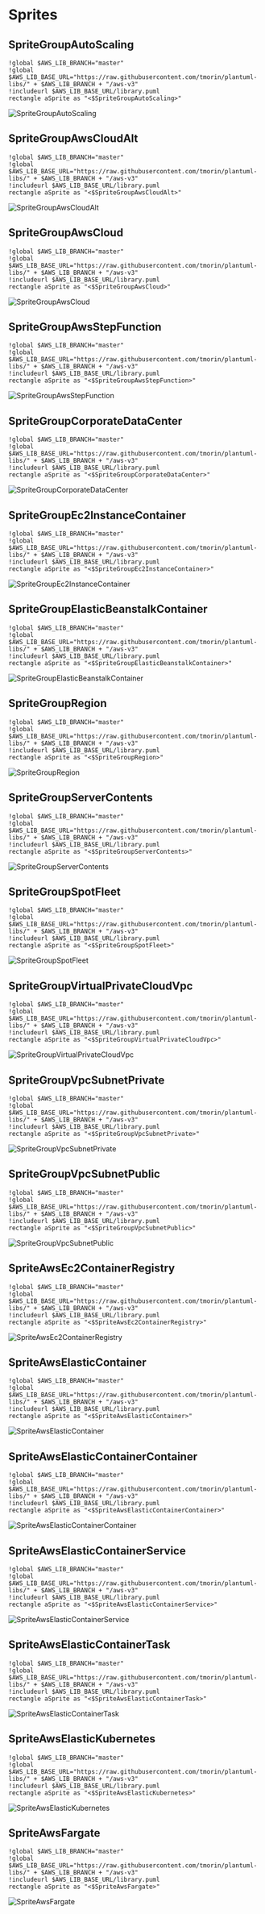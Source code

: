 # Sprites
## SpriteGroupAutoScaling
```plantuml
!global $AWS_LIB_BRANCH="master"
!global $AWS_LIB_BASE_URL="https://raw.githubusercontent.com/tmorin/plantuml-libs/" + $AWS_LIB_BRANCH + "/aws-v3"
!includeurl $AWS_LIB_BASE_URL/library.puml
rectangle aSprite as "<$SpriteGroupAutoScaling>"
```
![SpriteGroupAutoScaling](http://www.plantuml.com/plantuml/proxy?src=https://raw.githubusercontent.com/tmorin/plantuml-libs/master/aws-v3/sprites.exp.puml&idx=0&SpriteGroupAutoScaling)
## SpriteGroupAwsCloudAlt
```plantuml
!global $AWS_LIB_BRANCH="master"
!global $AWS_LIB_BASE_URL="https://raw.githubusercontent.com/tmorin/plantuml-libs/" + $AWS_LIB_BRANCH + "/aws-v3"
!includeurl $AWS_LIB_BASE_URL/library.puml
rectangle aSprite as "<$SpriteGroupAwsCloudAlt>"
```
![SpriteGroupAwsCloudAlt](http://www.plantuml.com/plantuml/proxy?src=https://raw.githubusercontent.com/tmorin/plantuml-libs/master/aws-v3/sprites.exp.puml&idx=1&SpriteGroupAwsCloudAlt)
## SpriteGroupAwsCloud
```plantuml
!global $AWS_LIB_BRANCH="master"
!global $AWS_LIB_BASE_URL="https://raw.githubusercontent.com/tmorin/plantuml-libs/" + $AWS_LIB_BRANCH + "/aws-v3"
!includeurl $AWS_LIB_BASE_URL/library.puml
rectangle aSprite as "<$SpriteGroupAwsCloud>"
```
![SpriteGroupAwsCloud](http://www.plantuml.com/plantuml/proxy?src=https://raw.githubusercontent.com/tmorin/plantuml-libs/master/aws-v3/sprites.exp.puml&idx=2&SpriteGroupAwsCloud)
## SpriteGroupAwsStepFunction
```plantuml
!global $AWS_LIB_BRANCH="master"
!global $AWS_LIB_BASE_URL="https://raw.githubusercontent.com/tmorin/plantuml-libs/" + $AWS_LIB_BRANCH + "/aws-v3"
!includeurl $AWS_LIB_BASE_URL/library.puml
rectangle aSprite as "<$SpriteGroupAwsStepFunction>"
```
![SpriteGroupAwsStepFunction](http://www.plantuml.com/plantuml/proxy?src=https://raw.githubusercontent.com/tmorin/plantuml-libs/master/aws-v3/sprites.exp.puml&idx=3&SpriteGroupAwsStepFunction)
## SpriteGroupCorporateDataCenter
```plantuml
!global $AWS_LIB_BRANCH="master"
!global $AWS_LIB_BASE_URL="https://raw.githubusercontent.com/tmorin/plantuml-libs/" + $AWS_LIB_BRANCH + "/aws-v3"
!includeurl $AWS_LIB_BASE_URL/library.puml
rectangle aSprite as "<$SpriteGroupCorporateDataCenter>"
```
![SpriteGroupCorporateDataCenter](http://www.plantuml.com/plantuml/proxy?src=https://raw.githubusercontent.com/tmorin/plantuml-libs/master/aws-v3/sprites.exp.puml&idx=4&SpriteGroupCorporateDataCenter)
## SpriteGroupEc2InstanceContainer
```plantuml
!global $AWS_LIB_BRANCH="master"
!global $AWS_LIB_BASE_URL="https://raw.githubusercontent.com/tmorin/plantuml-libs/" + $AWS_LIB_BRANCH + "/aws-v3"
!includeurl $AWS_LIB_BASE_URL/library.puml
rectangle aSprite as "<$SpriteGroupEc2InstanceContainer>"
```
![SpriteGroupEc2InstanceContainer](http://www.plantuml.com/plantuml/proxy?src=https://raw.githubusercontent.com/tmorin/plantuml-libs/master/aws-v3/sprites.exp.puml&idx=5&SpriteGroupEc2InstanceContainer)
## SpriteGroupElasticBeanstalkContainer
```plantuml
!global $AWS_LIB_BRANCH="master"
!global $AWS_LIB_BASE_URL="https://raw.githubusercontent.com/tmorin/plantuml-libs/" + $AWS_LIB_BRANCH + "/aws-v3"
!includeurl $AWS_LIB_BASE_URL/library.puml
rectangle aSprite as "<$SpriteGroupElasticBeanstalkContainer>"
```
![SpriteGroupElasticBeanstalkContainer](http://www.plantuml.com/plantuml/proxy?src=https://raw.githubusercontent.com/tmorin/plantuml-libs/master/aws-v3/sprites.exp.puml&idx=6&SpriteGroupElasticBeanstalkContainer)
## SpriteGroupRegion
```plantuml
!global $AWS_LIB_BRANCH="master"
!global $AWS_LIB_BASE_URL="https://raw.githubusercontent.com/tmorin/plantuml-libs/" + $AWS_LIB_BRANCH + "/aws-v3"
!includeurl $AWS_LIB_BASE_URL/library.puml
rectangle aSprite as "<$SpriteGroupRegion>"
```
![SpriteGroupRegion](http://www.plantuml.com/plantuml/proxy?src=https://raw.githubusercontent.com/tmorin/plantuml-libs/master/aws-v3/sprites.exp.puml&idx=7&SpriteGroupRegion)
## SpriteGroupServerContents
```plantuml
!global $AWS_LIB_BRANCH="master"
!global $AWS_LIB_BASE_URL="https://raw.githubusercontent.com/tmorin/plantuml-libs/" + $AWS_LIB_BRANCH + "/aws-v3"
!includeurl $AWS_LIB_BASE_URL/library.puml
rectangle aSprite as "<$SpriteGroupServerContents>"
```
![SpriteGroupServerContents](http://www.plantuml.com/plantuml/proxy?src=https://raw.githubusercontent.com/tmorin/plantuml-libs/master/aws-v3/sprites.exp.puml&idx=8&SpriteGroupServerContents)
## SpriteGroupSpotFleet
```plantuml
!global $AWS_LIB_BRANCH="master"
!global $AWS_LIB_BASE_URL="https://raw.githubusercontent.com/tmorin/plantuml-libs/" + $AWS_LIB_BRANCH + "/aws-v3"
!includeurl $AWS_LIB_BASE_URL/library.puml
rectangle aSprite as "<$SpriteGroupSpotFleet>"
```
![SpriteGroupSpotFleet](http://www.plantuml.com/plantuml/proxy?src=https://raw.githubusercontent.com/tmorin/plantuml-libs/master/aws-v3/sprites.exp.puml&idx=9&SpriteGroupSpotFleet)
## SpriteGroupVirtualPrivateCloudVpc
```plantuml
!global $AWS_LIB_BRANCH="master"
!global $AWS_LIB_BASE_URL="https://raw.githubusercontent.com/tmorin/plantuml-libs/" + $AWS_LIB_BRANCH + "/aws-v3"
!includeurl $AWS_LIB_BASE_URL/library.puml
rectangle aSprite as "<$SpriteGroupVirtualPrivateCloudVpc>"
```
![SpriteGroupVirtualPrivateCloudVpc](http://www.plantuml.com/plantuml/proxy?src=https://raw.githubusercontent.com/tmorin/plantuml-libs/master/aws-v3/sprites.exp.puml&idx=10&SpriteGroupVirtualPrivateCloudVpc)
## SpriteGroupVpcSubnetPrivate
```plantuml
!global $AWS_LIB_BRANCH="master"
!global $AWS_LIB_BASE_URL="https://raw.githubusercontent.com/tmorin/plantuml-libs/" + $AWS_LIB_BRANCH + "/aws-v3"
!includeurl $AWS_LIB_BASE_URL/library.puml
rectangle aSprite as "<$SpriteGroupVpcSubnetPrivate>"
```
![SpriteGroupVpcSubnetPrivate](http://www.plantuml.com/plantuml/proxy?src=https://raw.githubusercontent.com/tmorin/plantuml-libs/master/aws-v3/sprites.exp.puml&idx=11&SpriteGroupVpcSubnetPrivate)
## SpriteGroupVpcSubnetPublic
```plantuml
!global $AWS_LIB_BRANCH="master"
!global $AWS_LIB_BASE_URL="https://raw.githubusercontent.com/tmorin/plantuml-libs/" + $AWS_LIB_BRANCH + "/aws-v3"
!includeurl $AWS_LIB_BASE_URL/library.puml
rectangle aSprite as "<$SpriteGroupVpcSubnetPublic>"
```
![SpriteGroupVpcSubnetPublic](http://www.plantuml.com/plantuml/proxy?src=https://raw.githubusercontent.com/tmorin/plantuml-libs/master/aws-v3/sprites.exp.puml&idx=12&SpriteGroupVpcSubnetPublic)
## SpriteAwsEc2ContainerRegistry
```plantuml
!global $AWS_LIB_BRANCH="master"
!global $AWS_LIB_BASE_URL="https://raw.githubusercontent.com/tmorin/plantuml-libs/" + $AWS_LIB_BRANCH + "/aws-v3"
!includeurl $AWS_LIB_BASE_URL/library.puml
rectangle aSprite as "<$SpriteAwsEc2ContainerRegistry>"
```
![SpriteAwsEc2ContainerRegistry](http://www.plantuml.com/plantuml/proxy?src=https://raw.githubusercontent.com/tmorin/plantuml-libs/master/aws-v3/sprites.exp.puml&idx=0&SpriteAwsEc2ContainerRegistry)
## SpriteAwsElasticContainer
```plantuml
!global $AWS_LIB_BRANCH="master"
!global $AWS_LIB_BASE_URL="https://raw.githubusercontent.com/tmorin/plantuml-libs/" + $AWS_LIB_BRANCH + "/aws-v3"
!includeurl $AWS_LIB_BASE_URL/library.puml
rectangle aSprite as "<$SpriteAwsElasticContainer>"
```
![SpriteAwsElasticContainer](http://www.plantuml.com/plantuml/proxy?src=https://raw.githubusercontent.com/tmorin/plantuml-libs/master/aws-v3/sprites.exp.puml&idx=1&SpriteAwsElasticContainer)
## SpriteAwsElasticContainerContainer
```plantuml
!global $AWS_LIB_BRANCH="master"
!global $AWS_LIB_BASE_URL="https://raw.githubusercontent.com/tmorin/plantuml-libs/" + $AWS_LIB_BRANCH + "/aws-v3"
!includeurl $AWS_LIB_BASE_URL/library.puml
rectangle aSprite as "<$SpriteAwsElasticContainerContainer>"
```
![SpriteAwsElasticContainerContainer](http://www.plantuml.com/plantuml/proxy?src=https://raw.githubusercontent.com/tmorin/plantuml-libs/master/aws-v3/sprites.exp.puml&idx=2&SpriteAwsElasticContainerContainer)
## SpriteAwsElasticContainerService
```plantuml
!global $AWS_LIB_BRANCH="master"
!global $AWS_LIB_BASE_URL="https://raw.githubusercontent.com/tmorin/plantuml-libs/" + $AWS_LIB_BRANCH + "/aws-v3"
!includeurl $AWS_LIB_BASE_URL/library.puml
rectangle aSprite as "<$SpriteAwsElasticContainerService>"
```
![SpriteAwsElasticContainerService](http://www.plantuml.com/plantuml/proxy?src=https://raw.githubusercontent.com/tmorin/plantuml-libs/master/aws-v3/sprites.exp.puml&idx=3&SpriteAwsElasticContainerService)
## SpriteAwsElasticContainerTask
```plantuml
!global $AWS_LIB_BRANCH="master"
!global $AWS_LIB_BASE_URL="https://raw.githubusercontent.com/tmorin/plantuml-libs/" + $AWS_LIB_BRANCH + "/aws-v3"
!includeurl $AWS_LIB_BASE_URL/library.puml
rectangle aSprite as "<$SpriteAwsElasticContainerTask>"
```
![SpriteAwsElasticContainerTask](http://www.plantuml.com/plantuml/proxy?src=https://raw.githubusercontent.com/tmorin/plantuml-libs/master/aws-v3/sprites.exp.puml&idx=4&SpriteAwsElasticContainerTask)
## SpriteAwsElasticKubernetes
```plantuml
!global $AWS_LIB_BRANCH="master"
!global $AWS_LIB_BASE_URL="https://raw.githubusercontent.com/tmorin/plantuml-libs/" + $AWS_LIB_BRANCH + "/aws-v3"
!includeurl $AWS_LIB_BASE_URL/library.puml
rectangle aSprite as "<$SpriteAwsElasticKubernetes>"
```
![SpriteAwsElasticKubernetes](http://www.plantuml.com/plantuml/proxy?src=https://raw.githubusercontent.com/tmorin/plantuml-libs/master/aws-v3/sprites.exp.puml&idx=5&SpriteAwsElasticKubernetes)
## SpriteAwsFargate
```plantuml
!global $AWS_LIB_BRANCH="master"
!global $AWS_LIB_BASE_URL="https://raw.githubusercontent.com/tmorin/plantuml-libs/" + $AWS_LIB_BRANCH + "/aws-v3"
!includeurl $AWS_LIB_BASE_URL/library.puml
rectangle aSprite as "<$SpriteAwsFargate>"
```
![SpriteAwsFargate](http://www.plantuml.com/plantuml/proxy?src=https://raw.githubusercontent.com/tmorin/plantuml-libs/master/aws-v3/sprites.exp.puml&idx=6&SpriteAwsFargate)
